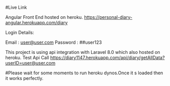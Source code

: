 #Live Link

Angular Front End hosted on heroku.
https://personal-diary-angular.herokuapp.com/diary

Login Details:

Email : user@user.com
Password : ##user123

This project is using api integration with Laravel 8.0 which also hosted on heroku.
Test Api Call
https://diary1147.herokuapp.com/api/diary/getAllData?userID=user@user.com

#Please wait for some moments to run heroku dynos.Once it s loaded then it works perfectly.
